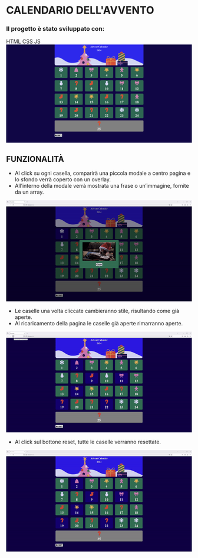 # CALENDARIO DELL'AVVENTO
### Il progetto è stato sviluppato con:
HTML CSS JS
![alt text](<./presentation/screenshot1.png>)

## FUNZIONALITÀ 
- Al click su ogni casella, comparirà una piccola modale a centro pagina e lo sfondo verrà coperto con un overlay.
- All’interno della modale verrà mostrata una frase o un’immagine, fornite da un array.

![alt text](<./presentation/gif2.gif>)

- Le caselle una volta cliccate cambieranno stile, risultando come già aperte.
- Al ricaricamento della pagina le caselle già aperte rimarranno aperte.

![alt text](<./presentation/gif3.gif>)

- Al click sul bottone reset, tutte le caselle verranno resettate.

![alt text](<./presentation/gif4.gif>)


